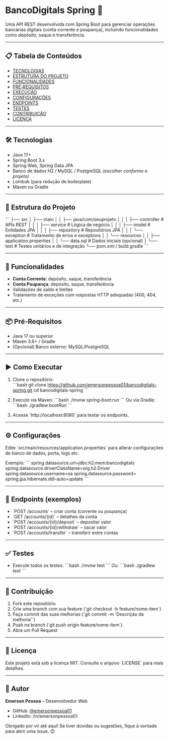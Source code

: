 
# BancoDigitals Spring 🏦

Uma API REST desenvolvida com Spring Boot para gerenciar operações bancárias digitais (conta corrente e poupança), incluindo funcionalidades como depósito, saque e transferência.

---

## 📋 Tabela de Conteúdos

- [TECNOLOGIAS](#tecnologias)  
- [ESTRUTURA DO PROJETO](#estrutura-do-projeto)  
- [FUNCIONALIDADES](#funcionalidades)  
- [PRÉ‑REQUISITOS](#pr%C3%A9-requisitos)  
- [EXECUÇÃO](#execu%C3%A7%C3%A3o)  
- [CONFIGURAÇÕES](#configura%C3%A7%C3%B5es)  
- [ENDPOINTS](#endpoints)  
- [TESTES](#testes)  
- [CONTRIBUIÇÃO](#contribui%C3%A7%C3%A3o)  
- [LICENÇA](#licen%C3%A7a)  

---

## 🛠️ Tecnologias

- Java 17+  
- Spring Boot 3.x  
- Spring Web, Spring Data JPA  
- Banco de dados H2 / MySQL / PostgreSQL *(escolher conforme o projeto)*  
- Lombok (para redução de boilerplate)  
- Maven ou Gradle  

---

## 📁 Estrutura do Projeto

\`\`\`
├── src
│   ├── main
│   │   ├── java/com/seuprojeto
│   │   │   ├── controller       # APIs REST
│   │   │   ├── service          # Lógica de negócio
│   │   │   ├── model            # Entidades JPA
│   │   │   ├── repository       # Repositórios JPA
│   │   │   └── exception        # Tratamento de erros e exceptions
│   │   └── resources
│   │       ├── application.properties
│   │       └── data.sql        # Dados iniciais (opcional)
│   └── test                    # Testes unitários e de integração
└── pom.xml / build.gradle
\`\`\`

---

## 🚀 Funcionalidades

- **Conta Corrente**: depósito, saque, transferência  
- **Conta Poupança**: depósito, saque, transferência  
- Validações de saldo e limites  
- Tratamento de exceções com respostas HTTP adequadas (400, 404, etc.)  

---

## 📦 Pré‑Requisitos

- Java 17 ou superior  
- Maven 3.6+ / Gradle  
- (Opcional) Banco externo: MySQL/PostgreSQL

---

## ▶️ Como Executar

1. Clone o repositório:  
   \`\`\`bash
   git clone https://github.com/emersonpessoa01/bancodigitals-spring.git
   cd bancodigitals-spring
   \`\`\`

2. Execute via Maven:
   \`\`\`bash
   ./mvnw spring-boot:run
   \`\`\`
   Ou via Gradle:
   \`\`\`bash
   ./gradlew bootRun
   \`\`\`

3. Acesse \`http://localhost:8080\` para testar os endpoints.

---

## ⚙️ Configurações

Edite \`src/main/resources/application.properties\` para alterar configurações de banco de dados, porta, logs etc.

Exemplo:
\`\`\`
spring.datasource.url=jdbc:h2:mem:bancodigitals
spring.datasource.driverClassName=org.h2.Driver
spring.datasource.username=sa
spring.datasource.password=
spring.jpa.hibernate.ddl-auto=update
\`\`\`

---

## 🧠 Endpoints (exemplos)

- \`POST /accounts\` – criar conta (corrente ou poupança)  
- \`GET /accounts/{id}\` – detalhes da conta  
- \`POST /accounts/{id}/deposit\` – depositar valor  
- \`POST /accounts/{id}/withdraw\` – sacar valor  
- \`POST /accounts/transfer\` – transferir entre contas  

---

## ✅ Testes

- Execute todos os testes:
  \`\`\`bash
  ./mvnw test
  \`\`\`
  Ou:
  \`\`\`bash
  ./gradlew test
  \`\`\`

---

## 🤝 Contribuição

1. Fork este repositório  
2. Crie uma branch com sua feature (\`git checkout -b feature/nome-item\`)  
3. Faça commit das suas melhorias (\`git commit -m 'Descrição da melhoria'\`)  
4. Push na branch (\`git push origin feature/nome-item\`)  
5. Abra um Pull Request

---

## 📄 Licença

Este projeto está sob a licença MIT. Consulte o arquivo \`LICENSE\` para mais detalhes.

---

## 🧾 Autor

**Emerson Pessoa** – Desenvolvedor Web  
- GitHub: [@emersonpessoa01](https://github.com/emersonpessoa01)  
- LinkedIn: /in/emersonpessoa01  

Obrigado por vir até aqui! Se tiver dúvidas ou sugestões, fique à vontade para abrir uma issue. 😊
